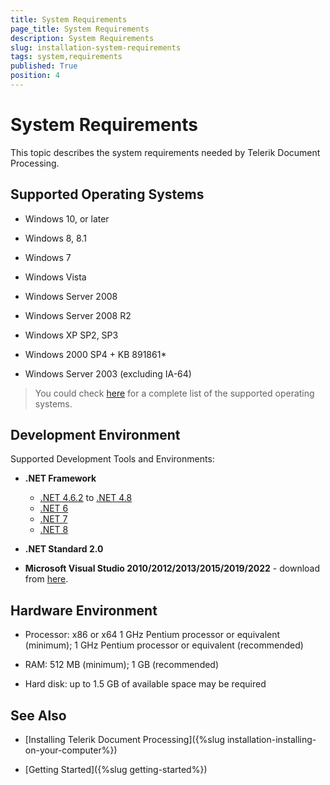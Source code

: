 ```yaml
---
title: System Requirements
page_title: System Requirements
description: System Requirements
slug: installation-system-requirements
tags: system,requirements
published: True
position: 4
---
```


# System Requirements

This topic describes the system requirements needed by Telerik Document Processing.

## Supported Operating Systems

* Windows 10, or later

* Windows 8, 8.1

* Windows 7

* Windows Vista

* Windows Server 2008

* Windows Server 2008 R2

* Windows XP SP2, SP3

* Windows 2000 SP4 + KB 891861*

* Windows Server 2003 (excluding IA-64)

>You could check [here](http://msdn.microsoft.com/en-us/library/8z6watww%28v=vs.100%29.aspx) for a complete list of the supported operating systems.

## Development Environment

Supported Development Tools and Environments:
        
* **.NET Framework**
	* [.NET 4.6.2](https://dotnet.microsoft.com/en-us/download/dotnet-framework/net462) to [.NET 4.8](https://dotnet.microsoft.com/en-us/download/dotnet-framework/net48)
	* [.NET 6](https://dotnet.microsoft.com/download/dotnet/6.0)
	* [.NET 7](https://dotnet.microsoft.com/download/dotnet/7.0)
	* [.NET 8](https://dotnet.microsoft.com/download/dotnet/8.0)
   
* **.NET Standard 2.0** 

* __Microsoft Visual Studio 2010/2012/2013/2015/2019/2022__ - download from [here](http://www.microsoft.com/visualstudio/eng/downloads).
  
## Hardware Environment

* Processor: x86 or x64  1 GHz Pentium processor or equivalent (minimum); 1 GHz Pentium processor or equivalent (recommended)

* RAM: 512 MB (minimum); 1 GB (recommended)

* Hard disk: up to 1.5 GB of available space may be required


## See Also

 * [Installing Telerik Document Processing]({%slug installation-installing-on-your-computer%})

 * [Getting Started]({%slug getting-started%})

